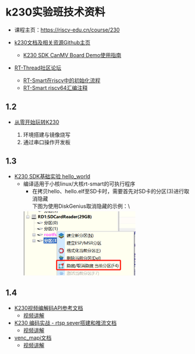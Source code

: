 # k230实验班技术资料

- 课程主页：https://riscv-edu.cn/course/230

- [k230文档及相关资源Github主页](https://github.com/kendryte/k230_docs)
    - [K230 SDK CanMV Board Demo使用指南](https://github.com/kendryte/k230_docs/blob/main/zh/01_software/board/examples/K230_SDK_CanMV_Board_Demo%E4%BD%BF%E7%94%A8%E6%8C%87%E5%8D%97.md)

- [RT-Thread社区论坛](https://club.rt-thread.org/index.html)
    - [RT-Smart在riscv中的初始化流程](https://club.rt-thread.org/ask/article/c994a22a0cf2bb76.html)
    - [RT-Smart riscv64汇编注释](https://club.rt-thread.org/ask/article/cb935a6d9794d770.html)

## 1.2

- [从零开始玩转K230](从零开始玩转K230.pdf)
    
    1. 环境搭建与镜像烧写
    2. 通过串口操作开发板

## 1.3

- [K230 SDK基础实验 hello_world](https://github.com/kendryte/k230_docs/blob/main/zh/02_applications/tutorials/K230_%E5%AE%9E%E6%88%98%E5%9F%BA%E7%A1%80%E7%AF%87_hello_world.md)
    - 编译适用于小核linux/大核rt-smart的可执行程序
        - 在拷贝hello、hello.elf至SD卡时，需要首先对SD卡的分区(3)进行取消隐藏\
        下图为使用DiskGenius取消隐藏的示例：\
        <img src="./hello_world/show_hidden.png" width="300">

## 1.4

- [K230视频编解码API参考文档](https://github.com/kendryte/k230_docs/blob/main/zh/01_software/board/mpp/K230_%E8%A7%86%E9%A2%91%E7%BC%96%E8%A7%A3%E7%A0%81_API%E5%8F%82%E8%80%83.md)
    - [视频讲解](https://riscv-edu.cn/course/230/replay/6374)
- [K230 编码实战 - rtsp sever搭建和推流文档](https://github.com/kendryte/k230_docs/blob/main/zh/02_applications/tutorials/K230_%E7%BC%96%E7%A0%81%E5%AE%9E%E6%88%98_rtsp_server%E6%90%AD%E5%BB%BA%E5%92%8C%E6%8E%A8%E6%B5%81.md)
    - [视频讲解](https://riscv-edu.cn/course/230/replay/6375)
- [venc_mapi文档](docs/venc_mapi.md)
    - [视频讲解](https://riscv-edu.cn/course/230/replay/6376)
